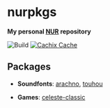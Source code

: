 # nurpkgs

**My personal [NUR](https://github.com/nix-community/NUR) repository**

![Build](https://github.com/mrtnvgr/nurpkgs/workflows/Build/badge.svg)
[![Cachix Cache](https://img.shields.io/badge/cachix-mrtnvgr-blue.svg)](https://mrtnvgr.cachix.org)

## Packages

- **Soundfonts**: [arachno](http://www.arachnosoft.com/main/soundfont.php), [touhou](https://musical-artifacts.com/artifacts/433)

- **Games**: [celeste-classic](https://celesteclassic.github.io/)
